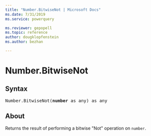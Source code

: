 ```yaml
---
title: "Number.BitwiseNot | Microsoft Docs"
ms.date: 7/31/2019
ms.service: powerquery

ms.reviewer: gepopell
ms.topic: reference
author: dougklopfenstein
ms.author: bezhan

---
```

# Number.BitwiseNot

## Syntax

<pre>
Number.BitwiseNot(<b>number</b> as any) as any
</pre>
  
## About  

Returns the result of performing a bitwise "Not" operation on `number`.
